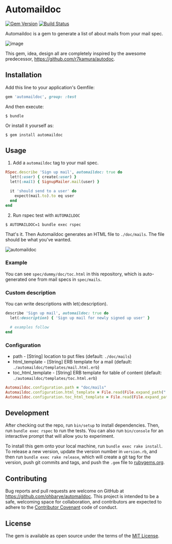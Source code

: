 # Automaildoc

[![Gem Version](https://badge.fury.io/rb/automaildoc.svg)](https://badge.fury.io/rb/automaildoc)
[![Build Status](https://travis-ci.org/ohbarye/automaildoc.svg?branch=master)](https://travis-ci.org/ohbarye/automaildoc)

Automaildoc is a gem to generate a list of about mails from your mail spec.

![image](https://user-images.githubusercontent.com/1811616/29994119-f963a9d2-9002-11e7-990f-cf71add83b4d.png)

This gem, idea, design all are completely inspired by the awesome predecessor, https://github.com/r7kamura/autodoc.

## Installation

Add this line to your application's Gemfile:

```ruby
gem 'automaildoc', group: :test
```

And then execute:

```console
$ bundle
```

Or install it yourself as:

```console
$ gem install automaildoc
```

## Usage

1. Add a `automaildoc` tag to your mail spec.

```ruby
RSpec.describe 'Sign up mail', automaildoc: true do
  let!(:user) { create(:user) }
  let!(:mail) { SignupMailer.mail(user) }

  it 'should send to a user' do
    expect(mail.to).to eq user
  end
end
```

2. Run rspec test with `AUTOMAILDOC`

```console
$ AUTOMAILDOC=1 bundle exec rspec
```

That's it. Then Automaildoc generates an HTML file to `./doc/mails`. The file should be what you've wanted.

![automaildoc](https://user-images.githubusercontent.com/1811616/29994112-c6dacbc6-9002-11e7-812f-a346d415d6c4.gif)

### Example

You can see `spec/dummy/doc/toc.html` in this repository, which is auto-generated one from mail specs in `spec/mails`.

### Custom description

You can write descriptions with let(:description).

```ruby
describe 'Sign up mail', automaildoc: true do
  let(:description) { 'Sign up mail for newly signed up user' }

  # examples follow
end
```

### Configuration

- path - [String] location to put files (default: `./doc/mails`)
- html_template - [String] ERB template for a mail (default: `./automaildoc/templates/mail.html.erb`)
- toc_html_template - [String] ERB template for table of content (default: `./automaildoc/templates/toc.html.erb`)

```ruby
Automaildoc.configuration.path = "doc/mails"
Automaildoc.configuration.html_template = File.read(File.expand_path("../automaildoc/templates/mail.html.erb", __FILE__))
Automaildoc.configuration.toc_html_template = File.read(File.expand_path("../automaildoc/templates/toc.html.erb", __FILE__))
```

## Development

After checking out the repo, run `bin/setup` to install dependencies. Then, run `bundle exec rspec` to run the tests. You can also run `bin/console` for an interactive prompt that will allow you to experiment.

To install this gem onto your local machine, run `bundle exec rake install`. To release a new version, update the version number in `version.rb`, and then run `bundle exec rake release`, which will create a git tag for the version, push git commits and tags, and push the `.gem` file to [rubygems.org](https://rubygems.org).

## Contributing

Bug reports and pull requests are welcome on GitHub at https://github.com/ohbarye/automaildoc. This project is intended to be a safe, welcoming space for collaboration, and contributors are expected to adhere to the [Contributor Covenant](http://contributor-covenant.org) code of conduct.

## License

The gem is available as open source under the terms of the [MIT License](http://opensource.org/licenses/MIT).
